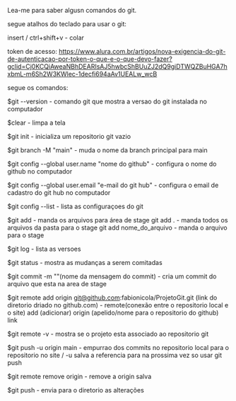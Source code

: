 Lea-me para saber algusn comandos do git.

segue atalhos do teclado para usar o git:

insert / ctrl+shift+v - colar

token de acesso: https://www.alura.com.br/artigos/nova-exigencia-do-git-de-autenticacao-por-token-o-que-e-o-que-devo-fazer?gclid=Cj0KCQiAweaNBhDEARIsAJ5hwbcShBUuZJ2dQ9giDTWQZBuHGA7hxbmL-m6Sh2W3KWlec-1decfi694aAv1UEALw_wcB

segue os comandos:

$git --version - comando git que mostra a versao do git instalada no computador

$clear - limpa a tela

$git init - inicializa um repositorio git vazio

$git branch -M "main" - muda o nome da branch principal para main

$git config --global user.name "nome do github" - configura o nome do github no computador

$git config --global user.email "e-mail do git hub" - configura o email de cadastro do git hub no computador

$git config --list - lista as configuraçoes do git

$git add - manda os arquivos para área de stage
        git add . - manda todos os arquivos da pasta para o stage
        git add nome_do_arquivo - manda o arquivo para o stage

$git log - lista as versoes

$git status -  mostra as mudanças a serem comitadas

$git commit -m ""(nome da mensagem do commit) - cria um commit do arquivo que esta na area de stage

$git remote add origin git@github.com:fabionicola/ProjetoGit.git (link do diretorio driado no github.com) - remote(conexão entre o repositorio local e o site) add (adicionar) origin (apelido/nome para o repositorio do github) link

$git remote -v - mostra se o projeto esta associado ao repositorio git

$git push -u origin main - empurrao dos commits no repositorio local para o repositorio no site / -u salva a referencia para na prossima vez so usar git push

$git remote remove origin - remove a origin salva

$git push - envia para o diretorio as alterações











